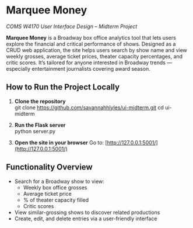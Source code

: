 # Marquee Money  
*COMS W4170 User Interface Design – Midterm Project*

**Marquee Money** is a Broadway box office analytics tool that lets users explore the financial and critical performance of shows. Designed as a CRUD web application, the site helps users search by show name and view weekly grosses, average ticket prices, theater capacity percentages, and critic scores. It’s tailored for anyone interested in Broadway trends — especially entertainment journalists covering award season.

## How to Run the Project Locally

1. **Clone the repository**  
   git clone https://github.com/savannahhlyles/ui-midterm.git
   cd ui-midterm  

2. **Run the Flask server**  
   python server.py  

3. **Open the site in your browser**
   Go to: [http://127.0.0.1:5001/](http://127.0.0.1:5001/)

## Functionality Overview

- Search for a Broadway show to view:
  - Weekly box office grosses  
  - Average ticket price  
  - % of theater capacity filled  
  - Critic scores
- View similar-grossing shows to discover related productions
- Create, edit, and delete entries via a user-friendly interface
